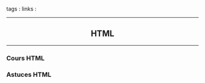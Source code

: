 tags : 
links :

****

<h2 style="text-align: center;"> HTML </h2>

****



### Cours HTML

### Astuces HTML

